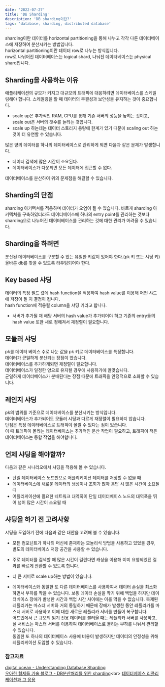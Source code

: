 ```yaml
---
date: '2022-07-27'
title: 'DB Sharding'
description: 'DB sharding이란?'
tags: 'database, sharding, distributed database'
---
```


sharding이란 데이터를 horizontal partitioning을 통해 나누고 각각 다른 데이터베이스에 저장하여 분산시키는 방법입니다.<br>
horizontal partitioning이란 데이터 row로 나누는 방식입니다.<br>
row로 나뉘어진 데이터베이스는 logical shard, 나눠진 데이터베이스는 physical shard입니다.<br>

## Sharding을 사용하는 이유

애플리케이션의 규모가 커지고 대규모의 트래픽에 대응하려면 데이터베이스를 스케일링해야 합니다. 스케일링을 할 때 데이터의 무결성과 보안성을 유지하는 것이 중요합니다.

- scale up은 추가적인 RAM, CPU를 통해 기존 서버의 성능을 높히는 것이고, scale out은 서버의 갯수를 늘리는 것입니다.<br>
- scale up 하는데는 데이터 스토리지 용량에 한계가 있기 때문에 scaling out 하는 것이 더 유연할 수 있습니다.<br>

많은 양의 데이터를 하나의 데이터베이스로 관리하게 되면 다음과 같은 문제가 발생합니다.<br>

- 데이터 검색에 많은 시간이 소요된다.
- 데이터베이스가 다운되면 모든 데이터에 접근할 수 없다.

데이터베이스를 분산하여 위의 문제점을 해결할 수 있습니다.<br>

## Sharding의 단점

sharding 아키텍쳐를 적용하며 데이터가 오염이 될 수 있습니다. 바르게 sharding 아키텍쳐를 구축하였더라도 데이터베이스에 하나의 entry point를 관리하는 것보다 sharding으로 나누어진 데이터베이스를 관리하는 것에 대한 관리가 어려울 수 있습니다.<br>

## Sharding을 하려면

분산된 데이터베이스를 구분할 수 있는 유일한 키값이 있어야 한다.(pk 키 또는 샤딩 키)<br>
올바른 db를 찾을 수 있도록 라우팅되어야 한다.<br>

## Key based 샤딩

데이터의 특정 필드 값에 hash function을 적용하여 hash value를 이용해 어떤 샤드에 저장이 될 지 결정이 됩니다.<br>
hash function에 적용될 column을 샤딩 키라고 합니다.

- 서버가 추가될 때 해당 서버의 hash value가 추가되어야 하고 기존의 entry들의 hash value 또한 새로 정해져서 재정렬이 필요합니다.<br>

## 모듈러 샤딩

pk를 데이터 베이스 수로 나눈 값을 pk 키로 데이터베이스를 특정합니다.<br>
데이터가 균일하게 분산되는 장점이 있습니다.<br>
데이터베이스를 추가하게되면 재정렬이 필요합니다.<br>
데이터베이스가 일정한 양으로 유지될 경우에 사용하기에 알맞습니다.<br>
균일하게 데이터베이스가 분배된다는 장점 때문에 트래픽을 안정적으로 소화할 수 있습니다.<br>

## 레인지 샤딩

pk의 범위를 기준으로 데이터베이스를 분산시키는 방식입니다.<br>
데이터베이스가 추가되어도 모듈러 샤딩과 다르게 재정렬이 필요하지 않습니다.<br>
단점은 특정 데이터베이스로 트래픽이 몰릴 수 있다는 점이 있습니다.<br>
이 때 트래픽이 몰리는 데이터베이스는 추가적인 분산 작업이 필요하고, 트래픽이 적은 데이터베이스는 통합 작업을 해야합니다.<br>

## 언제 샤딩을 해야할까?

다음과 같은 시나리오에서 샤딩을 적용해 볼 수 있습니다.<br>

- 단일 데이터베이스 노드만으로 어플리케이션 데이터를 저장할 수 없을 때
- 데이터베이스에 새로운 데이터의 생성이나 조회가 많아 응답 시 많은 시간이 소요될 때
- 어플리케이션에 필요한 네트워크 대역폭이 단일 데이터베이스 노드의 대역폭을 뛰어 넘어 많은 시간이 소요될 때

## 샤딩을 하기 전 고려사항

샤딩을 도입하기 전에 다음과 같은 대안을 고려해 볼 수 있습니다.<br>

- 모든 컴포넌트가 하나의 머신에 존재하는 모놀리식 방법을 사용하고 있었을 경우, 별도의 데이터베이스 저장 공간을 사용할 수 있습니다.<br>
- 주로 데이터를 검색할 때 많은 시간이 걸린다면 캐싱을 이용해 이미 요청되었던 결과를 빠르게 반환할 수 있도록 합니다.<br>

- 더 큰 서버로 scale up하는 방법이 있습니다.<br>

- 데이터베이스와 동일한 또 다른 데이터베이스를 사용하여서 데이터 손실을 최소화 하면서 부하를 막을 수 있습니다. 보통 데이터 손실을 막기 위해 백업을 하지만 데이터베이스 장애가 발생한 시간과 백업 시간 사이에는 이를 막을 수 없습니다. 복제된 레플리카는 마스터 서버와 거의 동일하기 때문에 장애가 발생한 동안 레플리카를 마스터 서버로 사용하고 이에 대한 새로운 레플리카 서버를 만들어 복구합니다.<br>
  어드민에서 큰 규모의 읽기 전용 데이터를 불러올 때는 레플리카 서버를 사용하고, 실 서비스는 마스터 서버를 이용하여 데이터베이스로 몰리는 부하를 나눠서 관리할 수 있습니다.<br>
  동일한 또 하나의 데이터베이스 사용에 비용이 발생하지만 데이터의 안정성을 위해 레플리케이션 도입할 수 있습니다.<br>

### 참고자료

[digital ocean - Understanding Database Sharding](https://www.digitalocean.com/community/tutorials/understanding-database-sharding)<br>
[우아한 형제들 기술 블로그 - DB분산처리를 위한 sharding]("https://techblog.woowahan.com/2687/")<br>
[데이터베이스 리플리케이션과 그 응용](https://www.coovil.net/db-replication/)<br>
